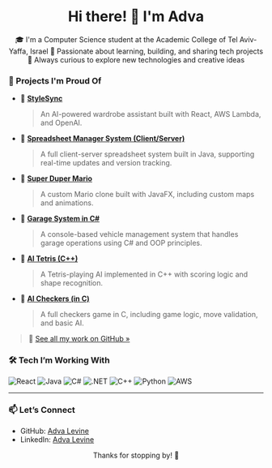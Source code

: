 <h1 align="center">Hi there! 👋 I'm Adva</h1>

<p align="center">
🎓 I'm a Computer Science student at the Academic College of Tel Aviv-Yaffa, Israel  
🌱 Passionate about learning, building, and sharing tech projects  
🚀 Always curious to explore new technologies and creative ideas  
</p>



### 💼 Projects I'm Proud Of

- 👗 [**StyleSync**](https://github.com/AdvaLevine/StyleSync)  
   > An AI-powered wardrobe assistant built with React, AWS Lambda, and OpenAI.
  
- 🧮 [**Spreadsheet Manager System (Client/Server)**](https://github.com/AdvaLevine/Spreadsheet_Manager_System_Client_Server)  
   > A full client-server spreadsheet system built in Java, supporting real-time updates and version tracking.

- 🍄 [**Super Duper Mario**](https://github.com/AdvaLevine/SuperDuperMario)  
   > A custom Mario clone built with JavaFX, including custom maps and animations.

- 🚗 [**Garage System in C#**](https://github.com/AdvaLevine/Garage-in-CSharp)  
   > A console-based vehicle management system that handles garage operations using C# and OOP principles.

- 🧠 [**AI Tetris (C++)**](https://github.com/AdvaLevine/AI-Tetris-in-CPP)  
  > A Tetris-playing AI implemented in C++ with scoring logic and shape recognition.

- 🔴 [**AI Checkers (in C)**](https://github.com/AdvaLevine/AI-Checkers-in-C)  
  > A full checkers game in C, including game logic, move validation, and basic AI.

> 📂 [See all my work on GitHub »](https://github.com/AdvaLevine)




### 🛠️ Tech I’m Working With

![React](https://img.shields.io/badge/React-20232A?style=flat&logo=react&logoColor=61DAFB)
![Java](https://img.shields.io/badge/Java-ED8B00?style=flat&logo=java&logoColor=white)
![C#](https://img.shields.io/badge/C%23-239120?style=flat&logo=c-sharp&logoColor=white)
![.NET](https://img.shields.io/badge/.NET-512BD4?style=flat&logo=dotnet&logoColor=white)
![C++](https://img.shields.io/badge/C++-00599C?style=flat&logo=c%2B%2B&logoColor=white)
![Python](https://img.shields.io/badge/Python-3776AB?style=flat&logo=python&logoColor=white)
![AWS](https://img.shields.io/badge/AWS-232F3E?style=flat&logo=amazon-aws&logoColor=FF9900)

---

### 📫 Let’s Connect

- GitHub: [Adva Levine](https://github.com/AdvaLevine)
- LinkedIn: [Adva Levine](https://www.linkedin.com/in/advalevine)
  

<p align="center">Thanks for stopping by! 💜</p>

